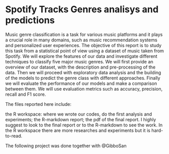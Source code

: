 # Spotify Tracks Genres analisys and predictions

Music genre classification is a task for various music platforms and it plays a crucial role in many domains,
such as music recommendation systems and personalized user experiences. The objective of this report is to
study this task from a statistical point of view using a dataset of music taken from Spotify. We will explore
the features of our data and investigate different techniques to classify five major music genres.
We will first provide an overview of our dataset, with the description and pre-processing of the data. Then
we will proceed with exploratory data analysis and the building of the models to predict the genre class
with different approaches. Finally we will evaluate the performance of our models and make a comparison
between them. We will use evaluation metrics such as accuracy, precision, recall and F1 score.


The files reported here include:

the R workspace: where we wrote our codes, do the first analysis and experiments;
the R-markdown report;
the pdf of the final report.
I highly suggest to look to the final report or to the R-markdown to see the work. In the R workspace there are more researches and experiments but it is hard-to-read.

The following project was done together with @GibboSan
